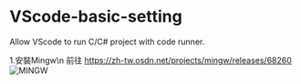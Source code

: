 # VScode-basic-setting
Allow VScode to run C/C# project with code runner.

1.安裝Mingw\n
  前往 https://zh-tw.osdn.net/projects/mingw/releases/68260
  ![MINGW](https://user-images.githubusercontent.com/103346268/162606829-fb8acfa6-025c-44c3-bd5e-37de224e694e.png)
